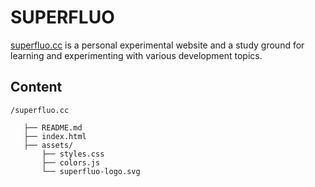 # SUPERFLUO
[superfluo.cc](https://superfluo.cc) is a personal experimental website and a study ground for learning and experimenting with various development topics.

## Content

```plaintext
/superfluo.cc

   ├── README.md                
   ├── index.html              
   ├── assets/
       ├── styles.css           
       ├── colors.js            
       └── superfluo-logo.svg            
```

